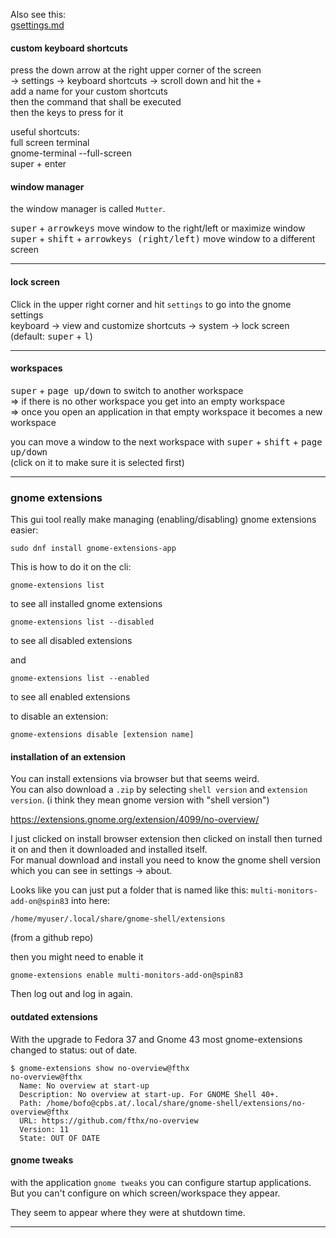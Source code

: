 Also see this:\
[gsettings.md](gsettings.md)

#### custom keyboard shortcuts

press the down arrow at the right upper corner of the screen\
-> settings -> keyboard shortcuts -> scroll down and hit the `+`\
add a name for your custom shortcuts\
then the command that shall be executed\
then the keys to press for it

useful shortcuts:\
full screen terminal\
gnome-terminal --full-screen\
super + enter

#### window manager

the window manager is called `Mutter`.

<kbd>super</kbd> + <kbd>arrowkeys</kbd> move window to the right/left or maximize window\
<kbd>super</kbd> + <kbd>shift</kbd> + <kbd>arrowkeys (right/left)</kbd> move window to a different screen

***

#### lock screen

Click in the upper right corner and hit `settings` to go into the gnome settings\
keyboard -> view and customize shortcuts -> system -> lock screen (default: <kbd>super</kbd> + <kbd>l</kbd>)

***
#### workspaces

<kbd>super</kbd> + <kbd>page up/down</kbd> to switch to another workspace\
=> if there is no other workspace you get into an empty workspace\
=> once you open an application in that empty workspace it becomes a new workspace

you can move a window to the next workspace with <kbd>super</kbd> + <kbd>shift</kbd> + <kbd>page up/down</kbd> \
(click on it to make sure it is selected first)

***
### gnome extensions

This gui tool really make managing (enabling/disabling) gnome extensions easier:
```
sudo dnf install gnome-extensions-app
```

This is how to do it on the cli:

```
gnome-extensions list
```
to see all installed gnome extensions

```
gnome-extensions list --disabled
```
to see all disabled extensions

and
```
gnome-extensions list --enabled
```
to see all enabled extensions

to disable an extension:
```
gnome-extensions disable [extension name]
```

#### installation of an extension

You can install extensions via browser but that seems weird.\
You can also download a `.zip` by selecting `shell version` and `extension version`.
(i think they mean gnome version with "shell version")

https://extensions.gnome.org/extension/4099/no-overview/

I just clicked on install browser extension then clicked on install then turned it on and then it downloaded and installed itself.\
For manual download and install you need to know the gnome shell version which you can see in settings -> about.

Looks like you can just put a folder that is named like this: `multi-monitors-add-on@spin83` into here:
```
/home/myuser/.local/share/gnome-shell/extensions
```
(from a github repo)

then you might need to enable it
```
gnome-extensions enable multi-monitors-add-on@spin83
```

Then log out and log in again.

#### outdated extensions

With the upgrade to Fedora 37 and Gnome 43 most gnome-extensions changed to status: out of date.
```
$ gnome-extensions show no-overview@fthx 
no-overview@fthx
  Name: No overview at start-up
  Description: No overview at start-up. For GNOME Shell 40+.
  Path: /home/bofo@cpbs.at/.local/share/gnome-shell/extensions/no-overview@fthx
  URL: https://github.com/fthx/no-overview
  Version: 11
  State: OUT OF DATE
```

#### gnome tweaks

with the application `gnome tweaks` you can configure startup applications.\
But you can't configure on which screen/workspace they appear.

They seem to appear where they were at shutdown time.

---
